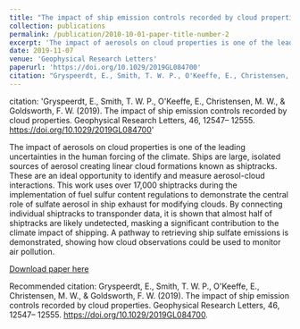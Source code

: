 ```yaml
---
title: "The impact of ship emission controls recorded by cloud properties"
collection: publications
permalink: /publication/2010-10-01-paper-title-number-2
excerpt: 'The impact of aerosols on cloud properties is one of the leading uncertainties in the human forcing of the climate. Ships are large, isolated sources of aerosol creating linear cloud formations known as shiptracks. These are an ideal opportunity to identify and measure aerosol-cloud interactions. This work uses over 17,000 shiptracks during the implementation of fuel sulfur content regulations to demonstrate the central role of sulfate aerosol in ship exhaust for modifying clouds. By connecting individual shiptracks to transponder data, it is shown that almost half of shiptracks are likely undetected, masking a significant contribution to the climate impact of shipping. A pathway to retrieving ship sulfate emissions is demonstrated, showing how cloud observations could be used to monitor air pollution.'
date: 2019-11-07
venue: 'Geophysical Research Letters'
paperurl: 'https://doi.org/10.1029/2019GL084700'
citation: "Gryspeerdt, E., Smith, T. W. P., O'Keeffe, E., Christensen, M. W., & Goldsworth, F. W. (2019).  The impact of ship emission controls recorded by cloud properties. Geophysical Research Letters, 46, 12547– 12555. https://doi.org/10.1029/2019GL084700."
---
```


citation: 'Gryspeerdt, E., Smith, T. W. P., O'Keeffe, E., Christensen, M. W., & Goldsworth, F. W. (2019). The impact of ship emission controls recorded by cloud properties. Geophysical Research Letters, 46, 12547– 12555. https://doi.org/10.1029/2019GL084700'

The impact of aerosols on cloud properties is one of the leading uncertainties in the human forcing of the climate. Ships are large, isolated sources of aerosol creating linear cloud formations known as shiptracks. These are an ideal opportunity to identify and measure aerosol-cloud interactions. This work uses over 17,000 shiptracks during the implementation of fuel sulfur content regulations to demonstrate the central role of sulfate aerosol in ship exhaust for modifying clouds. By connecting individual shiptracks to transponder data, it is shown that almost half of shiptracks are likely undetected, masking a significant contribution to the climate impact of shipping. A pathway to retrieving ship sulfate emissions is demonstrated, showing how cloud observations could be used to monitor air pollution.

[Download paper here](http://academicpages.github.io/files/2019-shiptracks.pdf)

Recommended citation: Gryspeerdt, E., Smith, T. W. P., O'Keeffe, E., Christensen, M. W., & Goldsworth, F. W. (2019). The impact of ship emission controls recorded by cloud properties. Geophysical Research Letters, 46, 12547– 12555. https://doi.org/10.1029/2019GL084700.
